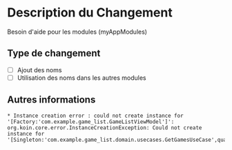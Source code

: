 # Description du Changement
Besoin d'aide pour les modules (myAppModules)

## Type de changement
- [ ] Ajout des noms
- [ ] Utilisation des noms dans les autres modules

## Autres informations
```
* Instance creation error : could not create instance for '[Factory:'com.example.game_list.GameListViewModel']': org.koin.core.error.InstanceCreationException: Could not create instance for '[Singleton:'com.example.game_list.domain.usecases.GetGamesUseCase',qualifier:GetGamesUseCase]'
```
